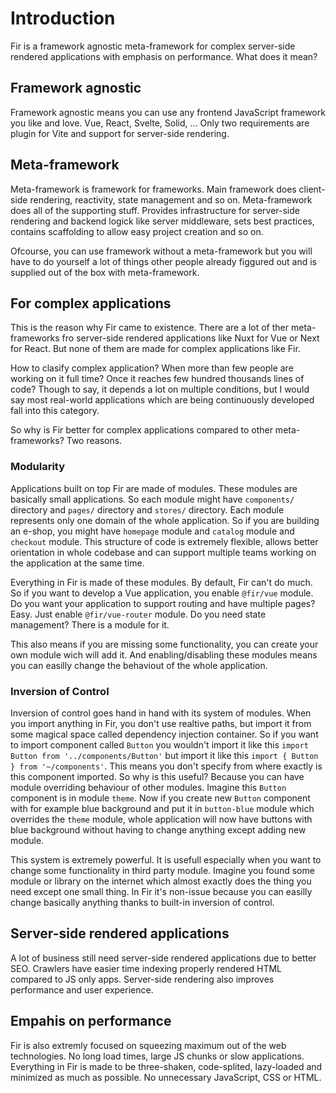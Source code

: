 # Introduction

Fir is a framework agnostic meta-framework for complex server-side rendered applications with emphasis on performance. What does it mean?

## Framework agnostic

Framework agnostic means you can use any frontend JavaScript framework you like and love. Vue, React, Svelte, Solid, ... Only two requirements are plugin for Vite and support for server-side rendering.

## Meta-framework

Meta-framework is framework for frameworks. Main framework does client-side rendering, reactivity, state management and so on. Meta-framework does all of the supporting stuff. Provides infrastructure for server-side rendering and backend logick like server middleware, sets best practices, contains scaffolding to allow easy project creation and so on.

Ofcourse, you can use framework without a meta-framework but you will have to do yourself a lot of things other people already figgured out and is supplied out of the box with meta-framework.

## For complex applications

This is the reason why Fir came to existence. There are a lot of ther meta-frameworks fro server-side rendered applications like Nuxt for Vue or Next for React. But none of them are made for complex applications like Fir.

How to clasify complex application? When more than few people are working on it full time? Once it reaches few hundred thousands lines of code? Though to say, it depends a lot on multiple conditions, but I would say most real-world applications which are being continuously developed fall into this category.

So why is Fir better for complex applications compared to other meta-frameworks? Two reasons.

### Modularity

Applications built on top Fir are made of modules. These modules are basically small applications. So each module might have `components/` directory and `pages/` directory and `stores/` directory. Each module represents only one domain of the whole application. So if you are building an e-shop, you might have `homepage` module and `catalog` module and `checkout` module. This structure of code is extremely flexible, allows better orientation in whole codebase and can support multiple teams working on the application at the same time.

Everything in Fir is made of these modules. By default, Fir can't do much. So if you want to develop a Vue application, you enable `@fir/vue` module. Do you want your application to support routing and have multiple pages? Easy. Just enable `@fir/vue-router` module. Do you need state management? There is a module for it.

This also means if you are missing some functionality, you can create your own module wich will add it. And enabling/disabling these modules means you can easilly change the behaviout of the whole application.

### Inversion of Control

Inversion of control goes hand in hand with its system of modules. When you import anything in Fir, you don't use realtive paths, but import it from some magical space called dependency injection container. So if you want to import component called `Button` you wouldn't import it like this `import Button from '../components/Button'` but import it like this `import { Button } from '~/components'`. This means you don't specify from where exactly is this component imported. So why is this useful? Because you can have module overriding behaviour of other modules. Imagine this `Button` component is in module `theme`. Now if you create new `Button` component with for example blue background and put it in `button-blue` module which overrides the `theme` module, whole application will now have buttons with blue background without having to change anything except adding new module.

This system is extremely powerful. It is usefull especially when you want to change some functionality in third party module. Imagine you found some module or library on the internet which almost exactly does the thing you need except one small thing. In Fir it's non-issue because you can easilly change basically anything thanks to built-in inversion of control.

## Server-side rendered applications

A lot of business still need server-side rendered applications due to better SEO. Crawlers have easier time indexing properly rendered HTML compared to JS only apps. Server-side rendering also improves performance and user experience.

## Empahis on performance

Fir is also extremly focused on squeezing maximum out of the web technologies. No long load times, large JS chunks or slow applications. Everything in Fir is made to be three-shaken, code-splited, lazy-loaded and minimized as much as possible. No unnecessary JavaScript, CSS or HTML.
